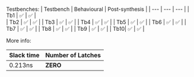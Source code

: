 Testbenches:
| Testbench | Behavioural | Post-synthesis |
| --- | --- | --- |
| Tb1 | ✅ | ✅ |   
| Tb2 | ✅ | ✅ |
| Tb3 | ✅ | ✅ | 
| Tb4 | ✅ | ✅ |
| Tb5 | ✅ | ✅ |
| Tb6 | ✅ | ✅ |
| Tb7 | ✅ | ✅ |
| Tb8 | ✅ | ✅ |
| Tb9 | ✅ | ✅ |
| Tb10| ✅ | ✅ |

More info:

| Slack time | Number of Latches |
| --- | --- |
| 0.213ns | **ZERO** |

